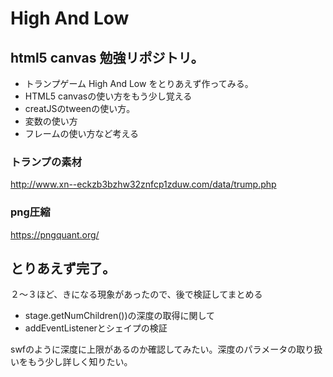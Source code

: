 # High And Low
## html5 canvas 勉強リポジトリ。
- トランプゲーム High And Low をとりあえず作ってみる。
- HTML5 canvasの使い方をもう少し覚える
- creatJSのtweenの使い方。
- 変数の使い方
- フレームの使い方など考える

### トランプの素材
http://www.xn--eckzb3bzhw32znfcp1zduw.com/data/trump.php

### png圧縮
https://pngquant.org/

## とりあえず完了。
２〜３ほど、きになる現象があったので、後で検証してまとめる
- stage.getNumChildren())の深度の取得に関して
- addEventListenerとシェイプの検証

swfのように深度に上限があるのか確認してみたい。深度のパラメータの取り扱いをもう少し詳しく知りたい。
